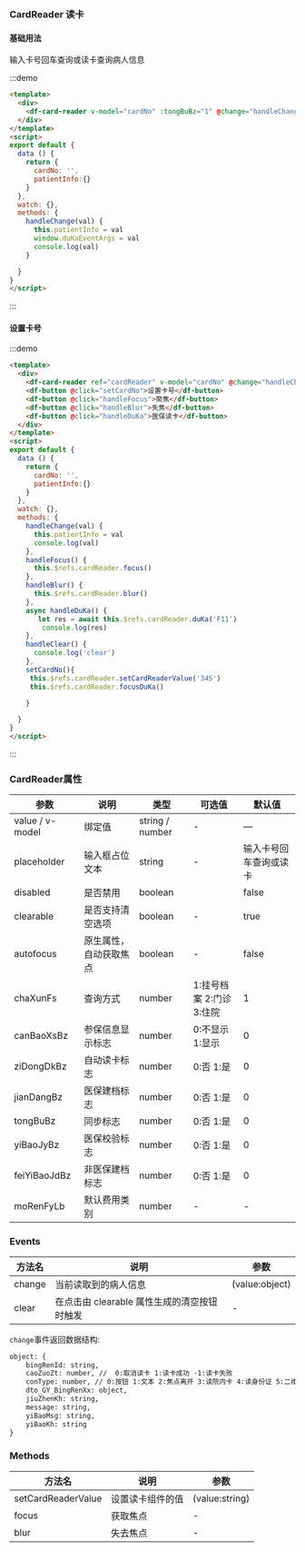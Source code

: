 
### CardReader 读卡

#### 基础用法

输入卡号回车查询或读卡查询病人信息

:::demo

```html
<template>
  <div>
    <df-card-reader v-model="cardNo" :tongBuBz="1" @change="handleChange" />
  </div>
</template>
<script>
export default {
  data () {
    return {
      cardNo: '',
      patientInfo:{}
    }
  },
  watch: {},
  methods: {
    handleChange(val) {
      this.patientInfo = val
      window.duKaEventArgs = val
      console.log(val)
    }

  }
}
</script>

```

:::

#### 设置卡号

:::demo

```html
<template>
  <div>
    <df-card-reader ref="cardReader" v-model="cardNo" @change="handleChange" @clear="handleClear"/> <br>
    <df-button @click="setCardNo">设置卡号</df-button>
    <df-button @click="handleFocus">聚焦</df-button>
    <df-button @click="handleBlur">失焦</df-button>
    <df-button @click="handleDuKa">医保读卡</df-button>
  </div>
</template>
<script>
export default {
  data () {
    return {
      cardNo: '',
      patientInfo:{}
    }
  },
  watch: {},
  methods: {
    handleChange(val) {
      this.patientInfo = val
      console.log(val)
    },
    handleFocus() {
      this.$refs.cardReader.focus()
    },
    handleBlur() {
      this.$refs.cardReader.blur()
    },
    async handleDuKa() {
       let res = await this.$refs.cardReader.duKa('F11')
        console.log(res)
    },
    handleClear() {
      console.log('clear')
    },
    setCardNo(){
     this.$refs.cardReader.setCardReaderValue('345')
     this.$refs.cardReader.focusDuKa()

    }

  }
}
</script>

```

:::

### CardReader属性

| 参数 | 说明 | 类型 |可选值 | 默认值 |
| ---- | ---- | ---- | ---- |---|
| value / v-model | 绑定值  | string / number |-|  — |
| placeholder | 输入框占位文本 | string | - |输入卡号回车查询或读卡 |
| disabled | 是否禁用 | boolean |  | false |
| clearable | 是否支持清空选项 | boolean |-|  true |
| autofocus | 原生属性，自动获取焦点 | boolean |-|  false |
| chaXunFs | 查询方式 | number |1:挂号档案 2:门诊 3:住院| 1 |
| canBaoXsBz | 参保信息显示标志 | number |0:不显示 1:显示| 0 |
| ziDongDkBz | 自动读卡标志 | number |0:否 1:是| 0 |
| jianDangBz | 医保建档标志  | number |0:否 1:是| 0 |
| tongBuBz | 同步标志  | number |0:否 1:是| 0 |
| yiBaoJyBz | 医保校验标志  | number |0:否 1:是| 0 |
| feiYiBaoJdBz | 非医保建档标志  | number |0:否 1:是| 0 |
| moRenFyLb | 默认费用类别  | number |-| -|

### Events

| 方法名 | 说明 | 参数 |
| ---- | ---- | ---- |
| change | 当前读取到的病人信息 | (value:object) |
| clear | 在点击由 clearable 属性生成的清空按钮时触发 | - |

 `change`事件返回数据结构:

```html
object: {
    bingRenId: string,
    caoZuoZt: number, //  0:取消读卡 1:读卡成功 -1:读卡失败
    conType: number, // 0:按钮 1:文本 2:焦点离开 3:读院内卡 4:读身份证 5:二维码
    dto_GY_BingRenXx: object,
    jiuZhenKh: string,
    message: string,
    yiBaoMsg: string,
    yiBaoKh: string
}
```

### Methods

| 方法名 | 说明 | 参数 |
| ---- | ---- | ---- |
| setCardReaderValue | 设置读卡组件的值 | (value:string) |
| focus | 获取焦点 | - |
| blur | 失去焦点 | - |
